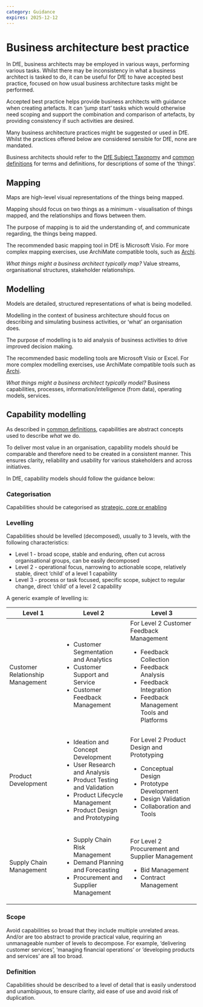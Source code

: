 ```yaml
---
category: Guidance
expires: 2025-12-12
---
```


# Business architecture best practice

In DfE, business architects may be employed in various ways, performing various tasks. Whilst there may be inconsistency in what a business architect is tasked to do, it can be useful for DfE to have accepted best practice, focused on how usual business architecture tasks might be performed.

Accepted best practice helps provide business architects with guidance when creating artefacts. It can ‘jump start’ tasks which would otherwise need scoping and support the combination and comparison of artefacts, by providing consistency if such activities are desired.

Many business architecture practices might be suggested or used in DfE. Whilst the practices offered below are considered sensible for DfE, none are mandated.

Business architects should refer to the [DfE Subject Taxonomy](https://educationgovuk.sharepoint.com/sites/lvedfe00014) and [common definitions](../common-definitions/) for terms and definitions, for descriptions of some of the ‘things’.


## Mapping

Maps are high-level visual representations of the things being mapped.

Mapping should focus on two things as a minimum - visualisation of things mapped, and the relationships and flows between them.

The purpose of mapping is to aid the understanding of, and communicate regarding, the things being mapped.

The recommended basic mapping tool in DfE is Microsoft Visio. For more complex mapping exercises, use ArchiMate compatible tools, such as [Archi](https://www.archimatetool.com/).

*What things might a business architect typically map?* Value streams, organisational structures, stakeholder relationships.


## Modelling

Models are detailed, structured representations of what is being modelled.

Modelling in the context of business architecture should focus on describing and simulating business activities, or ‘what’ an organisation does.

The purpose of modelling is to aid analysis of business activities to drive improved decision making.

The recommended basic modelling tools are Microsoft Visio or Excel. For more complex modelling exercises, use ArchiMate compatible tools such as [Archi](https://www.archimatetool.com/).

*What things might a business architect typically model?* Business capabilities, processes, information/intelligence (from data), operating models, services.


## Capability modelling

As described in [common definitions](../common-definitions/#capability), capabilities are abstract concepts used to describe *what* we do.

To deliver most value in an organisation, capability models should be comparable and therefore need to be created in a consistent manner. This ensures clarity, reliability and usability for various stakeholders and across initiatives.

In DfE, capability models should follow the guidance below:

### Categorisation

Capabilities should be categorised as [strategic, core or enabling](../common-definitions/#capability)

### Levelling

Capabilities should be levelled (decomposed), usually to 3 levels, with the following characteristics:

* Level 1 - broad scope, stable and enduring, often cut across organisational groups, can be easily decomposed
* Level 2 - operational focus, narrowing to actionable scope, relatively stable, direct ‘child’ of a level 1 capability
* Level 3 - process or task focused, specific scope, subject to regular change, direct ‘child’ of a level 2 capability

A generic example of levelling is:

|Level 1| Level 2|Level 3|
|-----------|-----------|-----------|
|Customer Relationship Management|<ul><li>Customer Segmentation and Analytics</li><li>Customer Support and Service</li><li>Customer Feedback Management</li></ul>|For Level 2 Customer Feedback Management<ul><li>Feedback Collection</li><li>Feedback Analysis</li><li>Feedback Integration</li><li>Feedback Management Tools and Platforms</li></ul>|
|Product Development|<ul><li>Ideation and Concept Development</li><li>User Research and Analysis</li><li>Product Testing and Validation</li><li>Product Lifecycle Management</li><li>Product Design and Prototyping</li></ul>|For Level 2 Product Design and Prototyping<ul><li>Conceptual Design</li><li>Prototype Development</li><li>Design Validation</li><li>Collaboration and Tools</li></ul>|
|Supply Chain Management|<ul><li>Supply Chain Risk Management</li><li>Demand Planning and Forecasting</li><li>Procurement and Supplier Management</li></ul>|For Level 2 Procurement and Supplier Management<ul><li>Bid Management</li><li>Contract Management</li></ul>|

### Scope

Avoid capabilities so broad that they include multiple unrelated areas. And/or are too abstract to provide practical value, requiring an unmanageable number of levels to decompose. For example, ‘delivering customer services’, ‘managing financial operations’ or ’developing products and services’ are all too broad. 

### Definition

Capabilities should be described to a level of detail that is easily understood and unambiguous, to ensure clarity, aid ease of use and avoid risk of duplication.
